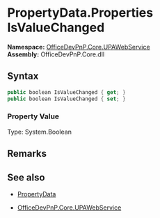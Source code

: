 # PropertyData.Properties IsValueChanged
  

**Namespace:** [OfficeDevPnP.Core.UPAWebService](OfficeDevPnP.Core.UPAWebService.md)  
**Assembly:** OfficeDevPnP.Core.dll  
## Syntax
```C#
public boolean IsValueChanged { get; }
public boolean IsValueChanged { set; }
```

### Property Value
Type: System.Boolean  

## Remarks 

## See also
- [PropertyData](PropertyData.md) 

- [OfficeDevPnP.Core.UPAWebService](OfficeDevPnP.Core.UPAWebService.md)
